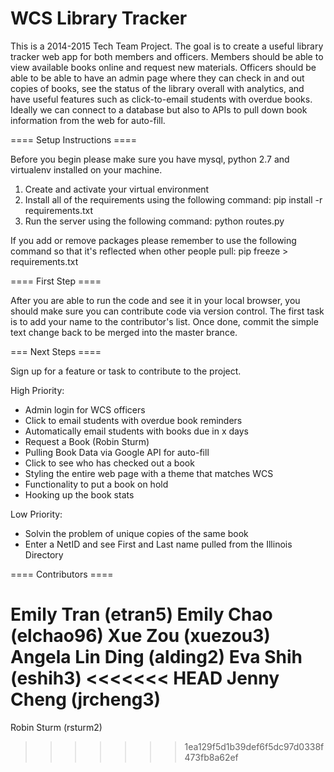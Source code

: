 WCS Library Tracker 
=============

This is a 2014-2015 Tech Team Project. 
The goal is to create a useful library tracker web app for both members and officers. Members should be able to view available books online and request new materials. Officers should be able to be able to have an admin page where they can check in and out copies of books, see the status of the library overall with analytics, and have useful features such as click-to-email students with overdue books. Ideally we can connect to a database but also to APIs to pull down book information from the web for auto-fill. 

==== Setup Instructions ====

Before you begin please make sure you have mysql, python 2.7 and virtualenv installed on your machine.

1. Create and activate your virtual environment
2. Install all of the requirements using the following command:
pip install -r requirements.txt
3. Run the server using the following command:
python routes.py

If you add or remove packages please remember to use the following command so that it's reflected when other people pull:
pip freeze > requirements.txt

==== First Step ====

After you are able to run the code and see it in your local browser,
you should make sure you can contribute code via version control. 
The first task is to add your name to the contributor's list. 
Once done, commit the simple text change back to be merged into the master brance. 


=== Next Steps ====

Sign up for a feature or task to contribute to the project.

High Priority: 

- Admin login for WCS officers
- Click to email students with overdue book reminders 
- Automatically email students with books due in x days 
- Request a Book (Robin Sturm)
- Pulling Book Data via Google API for auto-fill 
- Click to see who has checked out a book
- Styling the entire web page with a theme that matches WCS
- Functionality to put a book on hold 
- Hooking up the book stats 

Low Priority: 
- Solvin the problem of unique copies of the same book 
- Enter a NetID and see First and Last name pulled from the Illinois Directory

==== Contributors ====

Emily Tran (etran5)
Emily Chao (elchao96)
Xue Zou (xuezou3)
Angela Lin Ding (alding2)
Eva Shih (eshih3)
<<<<<<< HEAD
Jenny Cheng (jrcheng3)
=======
Robin Sturm (rsturm2)
>>>>>>> 1ea129f5d1b39def6f5dc97d0338f473fb8a62ef
